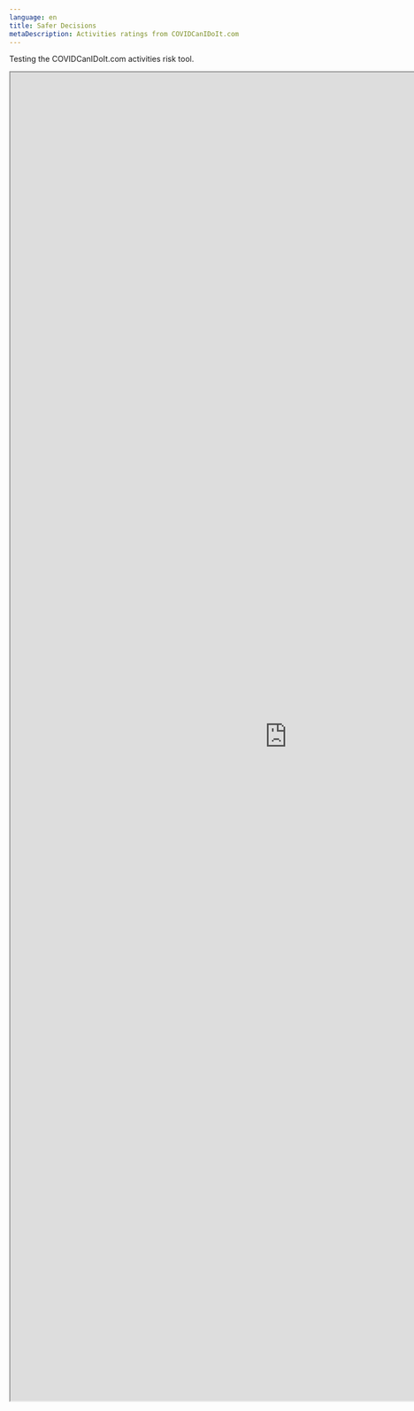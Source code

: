 ```yaml
---
language: en
title: Safer Decisions
metaDescription: Activities ratings from COVIDCanIDoIt.com
---
```

Testing the COVIDCanIDoIt.com activities risk tool.

<iframe width=1000 height=2400 src="https://covidcanidoit.com/US/kansas-city/?embed=true&regionlock=true">
    </iframe>